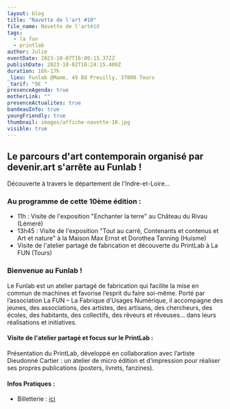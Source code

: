 ```yaml
---
layout: blog
title: "Navette de l'art #10"
file_name: Navette de l'art#10
tags:
  - la fun
  - printlab
author: Julie
eventDate: 2023-10-07T16:00:15.372Z
publishDate: 2023-10-02T10:24:15.409Z
duration: 16h-17h
_lieu: Funlab @Mame, 49 Bd Preuilly, 37000 Tours
_tarif: "5€ "
presenceAgenda: true
motherLink: ""
presenceActualites: true
bandeauInfo: true
youngFriendly: true
thumbnail: images/affiche-navette-10.jpg
visible: true
---
```

## Le parcours d'art contemporain organisé par devenir.art s'arrête au Funlab !

Découverte à travers le département de l'Indre-et-Loire...

### Au programme de cette 10ème édition :
* 11h : Visite de l'exposition "Enchanter la terre" au Château du Rivau (Lémeré)
* 13h45 : Visite de l'exposition "Tout
au carré, Contenants et contenus et Art et nature" à la Maison Max Ernst et Dorothea Tanning (Huisme)
* Visite de l'atelier partagé de fabrication et découverte du PrintLab à La FUN (Tours)

### Bienvenue au Funlab !
Le Funlab est un atelier partagé de fabrication qui facilite la mise en commun de machines et favorise l’esprit du faire soi-même. Porté par l’association La FUN – La Fabrique d’Usages Numérique, il accompagne des jeunes, des associations, des artistes, des artisans, des chercheurs, des écoles, des habitants, des collectifs, des rêveurs et rêveuses... dans leurs réalisations et initiatives.

#### Visite de l'atelier partagé et focus sur le PrintLab :
Présentation du PrintLab, développé en collaboration avec l’artiste Dieudonné Cartier : un atelier de micro édition et d’impression pour réaliser ses propres publications (posters, livrets, fanzines).

#### Infos Pratiques : 
* Billetterie : [ici](https://www.helloasso.com/associations/devenir-art/evenements/navette-de-l-art-10)